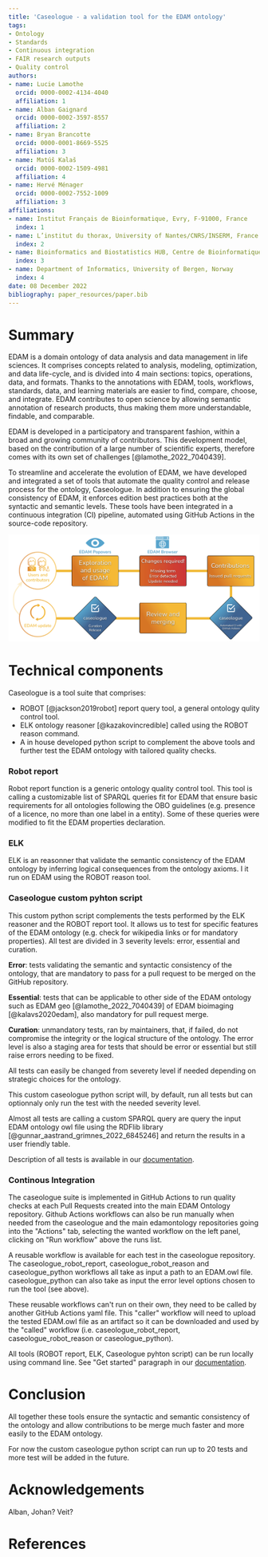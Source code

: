 ```yaml
---
title: 'Caseologue - a validation tool for the EDAM ontology'
tags:
- Ontology
- Standards
- Continuous integration
- FAIR research outputs
- Quality control
authors:
- name: Lucie Lamothe
  orcid: 0000-0002-4134-4040
  affiliation: 1
- name: Alban Gaignard
  orcid: 0000-0002-3597-8557
  affiliation: 2
- name: Bryan Brancotte
  orcid: 0000-0001-8669-5525
  affiliation: 3
- name: Matúš Kalaš
  orcid: 0000-0002-1509-4981
  affiliation: 4
- name: Hervé Ménager
  orcid: 0000-0002-7552-1009
  affiliation: 3
affiliations:
- name: Institut Français de Bioinformatique, Evry, F-91000, France
  index: 1
- name: L’institut du thorax, University of Nantes/CNRS/INSERM, France
  index: 2
- name: Bioinformatics and Biostatistics HUB, Centre de Bioinformatique, Biostatistique et Biologie Intégrative (C3BI, USR 3756 Institut Pasteur CNRS), Paris, France
  index: 3
- name: Department of Informatics, University of Bergen, Norway
  index: 4
date: 08 December 2022
bibliography: paper_resources/paper.bib
---
```


# Summary

EDAM is a domain ontology of data analysis and data management in life sciences. It comprises concepts related to analysis, modeling, optimization, and data life-cycle, and is divided into 4 main sections: topics, operations, data, and formats. 
Thanks to the annotations with EDAM, tools, workflows, standards, data, and learning materials are easier to find, compare, choose, and integrate. EDAM contributes to open science by allowing semantic annotation of research products, thus making them more understandable, findable, and comparable. 

EDAM is developed in a participatory and transparent fashion, within a broad and growing community of contributors. This development model, based on the contribution of a large number of scientific experts, therefore comes with its own set of challenges [@lamothe_2022_7040439]. 

To streamline and accelerate the evolution of EDAM, we have developed and integrated a set of tools that automate the quality control and release process for the ontology, Caseologue. In addition to ensuring the global consistency of EDAM, it enforces edition best practices both at the syntactic and semantic levels. These tools have been integrated in a continuous integration (CI) pipeline, automated using GitHub Actions in the source-code repository. 

![](./paper_resources/Figure_front_page.png)

# Technical components

Caseologue is a tool suite that comprises: 

  - ROBOT [@jackson2019robot] report query tool, a general ontology qulity control tool.
  - ELK ontology reasoner [@kazakovincredible] called using the ROBOT reason command.
  - A in house developed python script to complement the above tools and further test the EDAM ontology with tailored quality checks.

### Robot report

Robot report function is a generic ontology quality control tool. This tool is calling a customizable list of SPARQL queries fit for EDAM that ensure basic requirements for all ontologies following the OBO guidelines (e.g. presence of a licence, no more than one label in a entity). Some of these queries were modified to fit the EDAM properties declaration.

### ELK

ELK is an reasonner that validate the semantic consistency of the EDAM ontology by inferring logical consequences from the ontology axioms. I it run on EDAM using the ROBOT reason tool. 

### Caseologue custom pyhton script

This custom python script complements the tests performed by the ELK reasoner and the ROBOT report tool. It allows us to test for specific features of the EDAM ontology (e.g. check for wikipedia links or for mandatory properties). All test are divided in 3 severity levels: error, essential and curation. 

**Error**: tests validating the semantic and syntactic consistency of the ontology, that are mandatory to pass for a pull request to be merged on the GitHub repository.

**Essential**: tests that can be applicable to other side of the EDAM ontology such as EDAM geo [@lamothe_2022_7040439] of EDAM bioimaging [@kalavs2020edam], also mandatory for pull request merge.

**Curation**: unmandatory tests, ran by maintainers, that, if failed, do not compromise the integrity or the logical structure of the ontology. The error level is also a staging area for tests that should be error or essential but still raise errors needing to be fixed.

All tests can easily be changed from severety level if needed depending on strategic choices for the ontology.

This custom caseologue python script will, by default, run all tests but can optionnaly only run the test with the needed severity level. 

Almost all tests are calling a custom SPARQL query are query the input EDAM ontology owl file using the RDFlib library [@gunnar_aastrand_grimnes_2022_6845246] and return the results in a user friendly table.

Description of all tests is available in our [documentation](https://edamontology.github.io/caseologue/).

### Continous Integration

The caseologue suite is implemented in GitHub Actions to run quality checks at each Pull Requests created into the main EDAM Ontology repository. Github Actions workflows can also be run manually when needed from the caseologue and the main edamontology repositories going into the "Actions" tab, selecting the wanted workflow on the left panel, clicking on "Run workflow" above the runs list.

A reusable workflow is available for each test in the caseologue repository. The caseologue_robot_report, caseologue_robot_reason and caseologue_python workflows all take as input a path to an EDAM.owl file. caseologue_python can also take as input the error level options chosen to run the tool (see above).

These reusable workflows can't run on their own, they need to be called by another GitHub Actions yaml file. This "caller" workflow will need to upload the tested EDAM.owl file as an artifact so it can be downloaded and used by the "called" workflow (i.e. caseologue_robot_report, caseologue_robot_reason or caseologue_python).

All tools (ROBOT report, ELK, Caseologue pyhton script) can be run locally using command line. See "Get started" paragraph in our [documentation](https://edamontology.github.io/caseologue/).

# Conclusion

All together these tools ensure the syntactic and semantic consistency of the ontology and allow contributions to be merge much faster and more easily to the EDAM ontology.

For now the custom caseologue python script can run up to 20 tests and more test will be added in the future. 

# Acknowledgements

Alban, Johan? Veit? 

# References
